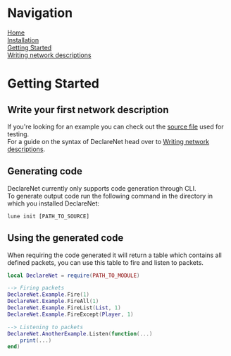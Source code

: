 # Navigation
[Home](https://github.com/1Axen/DeclareNet/blob/main/README.md)  
[Installation](https://github.com/1Axen/DeclareNet/blob/main/docs/Installation.md)  
[Getting Started](https://github.com/1Axen/DeclareNet/blob/main/docs/Getting-Started.md)  
[Writing network descriptions](https://github.com/1Axen/DeclareNet/blob/main/docs/Using.md)
# Getting Started
## Write your first network description
If you're looking for an example you can check out the [source file](https://github.com/1Axen/DeclareNet/blob/main/test/Source.txt) used for testing.  
For a guide on the syntax of DeclareNet head over to [Writing network descriptions](https://github.com/1Axen/DeclareNet/blob/main/docs/Using.md).
## Generating code
DeclareNet currently only supports code generation through CLI.  
To generate output code run the following command in the directory in which you installed DeclareNet:
```
lune init [PATH_TO_SOURCE]
``` 
## Using the generated code
When requiring the code generated it will return a table which contains all defined packets, you can use this table to fire and listen to packets.
```lua
local DeclareNet = require(PATH_TO_MODULE)

--> Firing packets
DeclareNet.Example.Fire(1)
DeclareNet.Example.FireAll(1)
DeclareNet.Example.FireList(List, 1)
DeclareNet.Example.FireExcept(Player, 1)

--> Listening to packets
DeclareNet.AnotherExample.Listen(function(...)
    print(...)
end)
```

